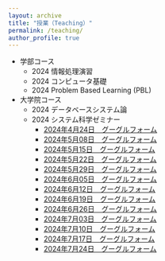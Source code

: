 ```yaml
---
layout: archive
title: "授業（Teaching）"
permalink: /teaching/
author_profile: true
---
```


* 学部コース
  * 2024 情報処理演習
  * 2024 コンピュータ基礎
  * 2024 Problem Based Learning (PBL)
* 大学院コース
  * 2024 データベースシステム論
  * 2024 システム科学ゼミナー
    * [2024年4月24日　グーグルフォーム](https://forms.gle/FTYVXTxJPk5JbcRW7)
    * [2024年5月08日　グーグルフォーム](https://forms.gle/KTarqaYw1eQktnNy7)
    * [2024年5月15日　グーグルフォーム](https://forms.gle/hJcEgXTUikvko6Sg9)
    * [2024年5月22日　グーグルフォーム](https://forms.gle/4HneBpFxR8ukdxNaA)
    * [2024年5月29日　グーグルフォーム](https://forms.gle/o95uWkAzQu6C3axXA)
    * [2024年6月05日　グーグルフォーム](https://forms.gle/bxdB3myjyA36qKG27)
    * [2024年6月12日　グーグルフォーム](https://forms.gle/MgzD7wCYHRc6oXwp6)
    * [2024年6月19日　グーグルフォーム](https://forms.gle/LV5J1GPJBjF95WnN9)
    * [2024年6月26日　グーグルフォーム](https://forms.gle/z32DNDkYAwTJ7MX26)
    * [2024年7月03日　グーグルフォーム](https://forms.gle/3TGHobNQKW8U78JA7)
    * [2024年7月10日　グーグルフォーム](https://forms.gle/HNjqtc6V6rRpJHGu6)
    * [2024年7月17日　グーグルフォーム](https://forms.gle/C7MdjQwv36F9jvMk6)
    * [2024年7月24日　グーグルフォーム](https://forms.gle/ELExaQRH3CZSLJiD8)
